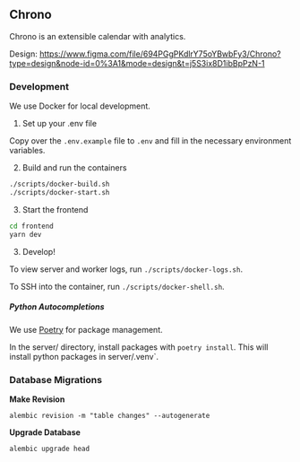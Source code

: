 ## Chrono

Chrono is an extensible calendar with analytics.

Design: https://www.figma.com/file/694PGgPKdlrY75oYBwbFy3/Chrono?type=design&node-id=0%3A1&mode=design&t=j5S3ix8D1ibBpPzN-1

### Development

We use Docker for local development.

1) Set up your .env file

Copy over the `.env.example` file to `.env` and fill in the necessary environment variables.

2) Build and run the containers

```bash
./scripts/docker-build.sh
./scripts/docker-start.sh
```

3) Start the frontend

```bash
cd frontend
yarn dev
```

3) Develop!

To view server and worker logs, run `./scripts/docker-logs.sh`.

To SSH into the container, run `./scripts/docker-shell.sh`.

##### Python Autocompletions
We use [Poetry](https://python-poetry.org/) for package management.

In the server/ directory, install packages with `poetry install`. This will install python packages in server/.venv`.

### Database Migrations

**Make Revision**

`alembic revision -m "table changes" --autogenerate`

**Upgrade Database**

`alembic upgrade head`

